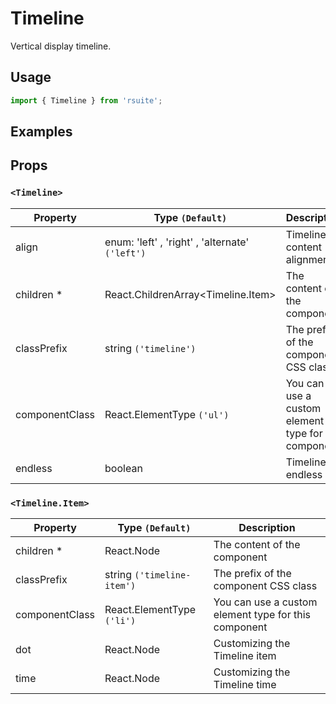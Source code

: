 # Timeline

Vertical display timeline.

## Usage

```js
import { Timeline } from 'rsuite';
```

## Examples

<!--{demo}-->

## Props

### `<Timeline>`

| Property       | Type `(Default)`                                | Description                                          |
| -------------- | ----------------------------------------------- | ---------------------------------------------------- |
| align          | enum: 'left' , 'right' , 'alternate' `('left')` | Timeline content alignment                           |
| children \*    | React.ChildrenArray&lt;Timeline.Item&gt;        | The content of the component                         |
| classPrefix    | string `('timeline')`                           | The prefix of the component CSS class                |
| componentClass | React.ElementType `('ul')`                      | You can use a custom element type for this component |
| endless        | boolean                                         | Timeline endless                                     |

### `<Timeline.Item>`

| Property       | Type `(Default)`           | Description                                          |
| -------------- | -------------------------- | ---------------------------------------------------- |
| children \*    | React.Node                 | The content of the component                         |
| classPrefix    | string `('timeline-item')` | The prefix of the component CSS class                |
| componentClass | React.ElementType `('li')` | You can use a custom element type for this component |
| dot            | React.Node                 | Customizing the Timeline item                        |
| time           | React.Node                 | Customizing the Timeline time                        |
